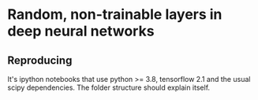 # Random, non-trainable layers in deep neural networks

## Reproducing
It's ipython notebooks that use python >= 3.8, tensorflow 2.1 and the usual scipy dependencies. The folder structure should explain itself.
